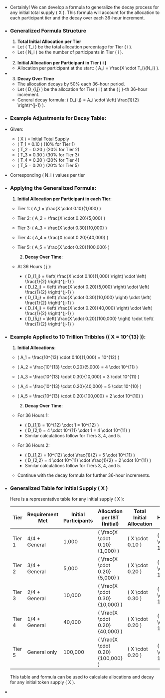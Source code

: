 - Certainly! We can develop a formula to generalize the decay process for any initial total supply \( X \). This formula will account for the allocation to each participant tier and the decay over each 36-hour increment.
- ### Generalized Formula Structure
  1. **Total Initial Allocation per Tier**
	- Let \( T_i \) be the total allocation percentage for Tier \( i \).
	- Let \( N_i \) be the number of participants in Tier \( i \).
- 2. **Initial Allocation per Participant in Tier \( i \)**
	- Allocation per participant at the start: \( A_i = \frac{X \cdot T_i}{N_i} \).
- 3. **Decay Over Time**
	- The allocation decays by 50% each 36-hour period.
	- Let \( D_{i,j} \) be the allocation for Tier \( i \) at the \( j \)-th 36-hour increment.
	- General decay formula: \( D_{i,j} = A_i \cdot \left( \frac{1}{2} \right)^{j-1} \).
- ### Example Adjustments for Decay Table:
- Given:
	- \( X \) = Initial Total Supply
	- \( T_1 = 0.10 \) (10% for Tier 1)
	- \( T_2 = 0.20 \) (20% for Tier 2)
	- \( T_3 = 0.30 \) (30% for Tier 3)
	- \( T_4 = 0.20 \) (20% for Tier 4)
	- \( T_5 = 0.20 \) (20% for Tier 5)
- Corresponding \( N_i \) values per tier
- ### Applying the Generalized Formula:
  1. **Initial Allocation per Participant in each Tier**:
	- Tier 1: \( A_1 = \frac{X \cdot 0.10}{1,000} \)
	- Tier 2: \( A_2 = \frac{X \cdot 0.20}{5,000} \)
	- Tier 3: \( A_3 = \frac{X \cdot 0.30}{10,000} \)
	- Tier 4: \( A_4 = \frac{X \cdot 0.20}{40,000} \)
	- Tier 5: \( A_5 = \frac{X \cdot 0.20}{100,000} \)
	  
	  2. **Decay Over Time**:
	- At 36 Hours \( j \):
		- \( D_{1,j} = \left( \frac{X \cdot 0.10}{1,000} \right) \cdot \left( \frac{1}{2} \right)^{j-1} \)
		- \( D_{2,j} = \left( \frac{X \cdot 0.20}{5,000} \right) \cdot \left( \frac{1}{2} \right)^{j-1} \)
		- \( D_{3,j} = \left( \frac{X \cdot 0.30}{10,000} \right) \cdot \left( \frac{1}{2} \right)^{j-1} \)
		- \( D_{4,j} = \left( \frac{X \cdot 0.20}{40,000} \right) \cdot \left( \frac{1}{2} \right)^{j-1} \)
		- \( D_{5,j} = \left( \frac{X \cdot 0.20}{100,000} \right) \cdot \left( \frac{1}{2} \right)^{j-1} \)
- ### Example Applied to 10 Trillion Tribbles (\( X = 10^{13} \)):
  
  1. **Initial Allocations**:
	- \( A_1 = \frac{10^{13} \cdot 0.10}{1,000} = 10^{12} \)
	- \( A_2 = \frac{10^{13} \cdot 0.20}{5,000} = 4 \cdot 10^{11} \)
	- \( A_3 = \frac{10^{13} \cdot 0.30}{10,000} = 3 \cdot 10^{11} \)
	- \( A_4 = \frac{10^{13} \cdot 0.20}{40,000} = 5 \cdot 10^{10} \)
	- \( A_5 = \frac{10^{13} \cdot 0.20}{100,000} = 2 \cdot 10^{10} \)
	  
	  2. **Decay Over Time**:
	- For 36 Hours 1:
		- \( D_{1,1} = 10^{12} \cdot 1 = 10^{12} \)
		- \( D_{2,1} = 4 \cdot 10^{11} \cdot 1 = 4 \cdot 10^{11} \)
		- Similar calculations follow for Tiers 3, 4, and 5.
	- For 36 Hours 2:
		- \( D_{1,2} = 10^{12} \cdot \frac{1}{2} = 5 \cdot 10^{11} \)
		- \( D_{2,2} = 4 \cdot 10^{11} \cdot \frac{1}{2} = 2 \cdot 10^{11} \)
		- Similar calculations follow for Tiers 3, 4, and 5.
	- Continue with the decay formula for further 36-hour increments.
- ### Generalized Table for Initial Supply \( X \)
  
  Here is a representative table for any initial supply \( X \):
  
  | Tier  | Requirement Met  | Initial Participants | Allocation per IST (Initial)                    | Total Initial Allocation   | 36 Hours 1                   | 36 Hours 2                    | 36 Hours 3                     | 36 Hours 4                     | 36 Hours 5                      |
  |-------|--------------------|-----------------------|-----------------------------------------------|----------------------------|-----------------------------|------------------------------|-------------------------------|-------------------------------|--------------------------------|
  | Tier 1| 4/4 + General      | 1,000                 | \( \frac{X \cdot 0.10}{1,000} \)               | \( X \cdot 0.10 \)         | \( A_1 \cdot 1 \)           | \( A_1 \cdot 0.5 \)          | \( A_1 \cdot 0.25 \)          | \( A_1 \cdot 0.125 \)          | \( A_1 \cdot 0.0625 \)          |
  | Tier 2| 3/4 + General      | 5,000                 | \( \frac{X \cdot 0.20}{5,000} \)               | \( X \cdot 0.20 \)         | \( A_2 \cdot 1 \)           | \( A_2 \cdot 0.5 \)          | \( A_2 \cdot 0.25 \)          | \( A_2 \cdot 0.125 \)          | \( A_2 \cdot 0.0625 \)          |
  | Tier 3| 2/4 + General      | 10,000                | \( \frac{X \cdot 0.30}{10,000} \)              | \( X \cdot 0.30 \)         | \( A_3 \cdot 1 \)           | \( A_3 \cdot 0.5 \)          | \( A_3 \cdot 0.25 \)          | \( A_3 \cdot 0.125 \)          | \( A_3 \cdot 0.0625 \)          |
  | Tier 4| 1/4 + General      | 40,000                | \( \frac{X \cdot 0.20}{40,000} \)              | \( X \cdot 0.20 \)         | \( A_4 \cdot 1 \)           | \( A_4 \cdot 0.5 \)          | \( A_4 \cdot 0.25 \)          | \( A_4 \cdot 0.125 \)          | \( A_4 \cdot 0.0625 \)          |
  | Tier 5| General only       | 100,000               | \( \frac{X \cdot 0.20}{100,000} \)             | \( X \cdot 0.20 \)         | \( A_5 \cdot 1 \)           | \( A_5 \cdot 0.5 \)          | \( A_5 \cdot 0.25 \)          | \( A_5 \cdot 0.125 \)          | \( A_5 \cdot 0.0625 \)          |
  
  This table and formula can be used to calculate allocations and decay for any initial token supply \( X \).
-